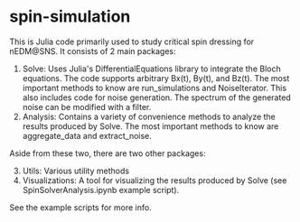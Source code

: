 # spin-simulation

This is Julia code primarily used to study critical spin dressing for nEDM@SNS. It consists of 2 main packages:

1. Solve: Uses Julia's DifferentialEquations library to integrate the Bloch equations. The code supports arbitrary Bx(t), By(t), and Bz(t).
    The most important methods to know are run_simulations and NoiseIterator.
    This also includes code for noise generation. The spectrum of the generated noise can be modified with a filter.
2. Analysis: Contains a variety of convenience methods to analyze the results produced by Solve.
    The most important methods to know are aggregate_data and extract_noise.
    
Aside from these two, there are two other packages:

3. Utils: Various utility methods
4. Visualizations: A tool for visualizing the results produced by Solve (see SpinSolverAnalysis.ipynb example script).

See the example scripts for more info.
